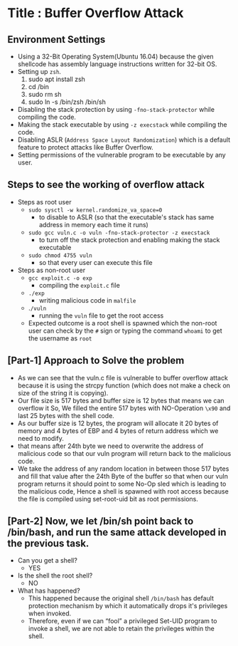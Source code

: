 # Title : Buffer Overflow Attack

## Environment Settings
- Using a 32-Bit Operating System(Ubuntu 16.04) because the given shellcode has assembly language instructions written for 32-bit OS.
- Setting up `zsh`.
    1. sudo apt install zsh
    2. cd /bin
    3. sudo rm sh
    4. sudo ln -s /bin/zsh /bin/sh
- Disabling the stack protection by using `-fno-stack-protector` while compiling the code.
- Making the stack executable by using `-z execstack` while compiling the code.
- Disabling ASLR (`Address Space Layout Randomization`) which is a default feature to protect attacks like Buffer Overflow.
- Setting permissions of the vulnerable program to be executable by any user.

## Steps to see the working of overflow attack
- Steps as root user
    - `sudo sysctl -w kernel.randomize_va_space=0`
        - to disable to ASLR (so that the executable's stack has same address in memory each time it runs)
    - `sudo gcc vuln.c -o vuln -fno-stack-protector -z execstack`
        - to turn off the stack protection and enabling making the stack executable
    - `sudo chmod 4755 vuln`
        - so that every user can execute this file
- Steps as non-root user
    - `gcc exploit.c -o exp`
        - compiling the `exploit.c` file
    - `./exp`
        - writing malicious code in `malfile`
    - .`/vuln`
        - running the `vuln` file to get the root access
    - Expected outcome is a root shell is spawned which the non-root user can check by the `#` sign or typing the command `whoami` to get the username as `root`

## [Part-1] Approach to Solve the problem
- As we can see that the vuln.c file is vulnerable to buffer overflow attack because it is using the strcpy function (which does not make a check on size of the string it is copying).
- Our file size is 517 bytes and buffer size is 12 bytes that means we can overflow it So, We filled the entire 517 bytes with NO-Operation `\x90` and last 25 bytes with the shell code.
- As our buffer size is 12 bytes, the program will allocate it 20 bytes of memory and 4 bytes of EBP and 4 bytes of return address which we need to modify.
- that means after 24th byte we need to overwrite the address of malicious code so that our vuln program will return back to the malicious code.
- We take the address of any random location in between those 517 bytes and fill that value after the 24th Byte of the buffer so that when our vuln program returns it should point to some No-Op sled which is leading to the malicious code, Hence a shell is spawned with root access because the file is compiled using set-root-uid bit as root permissions.

## [Part-2] Now, we let /bin/sh point back to /bin/bash, and run the same attack developed in the previous task. 
- Can you get a shell?
    - YES
- Is the shell the root shell?
    - NO
- What has happened?
    - This happened because the original shell `/bin/bash` has default protection mechanism by which it automatically drops it's privileges when invoked.
    - Therefore, even if we can “fool” a privileged Set-UID program to invoke a shell, we are not able to retain the privileges within the shell.